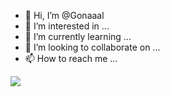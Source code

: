 - 👋 Hi, I’m @Gonaaal
- 👀 I’m interested in ...
- 🌱 I’m currently learning ...
- 💞️ I’m looking to collaborate on ...
- 📫 How to reach me ...

<!---
Gonaaal/Gonaaal is a ✨ special ✨ repository because its `README.md` (this file) appears on your GitHub profile.
You can click the Preview link to take a look at your changes.
--->

<a href="https://discord.gg/barcelonarp"><img src="[https://discord.com/api/guilds/773668217163218944/widget.png?style=banner2](https://discord-profile-1.gonaaaldouillet.repl.co/)"></a>
